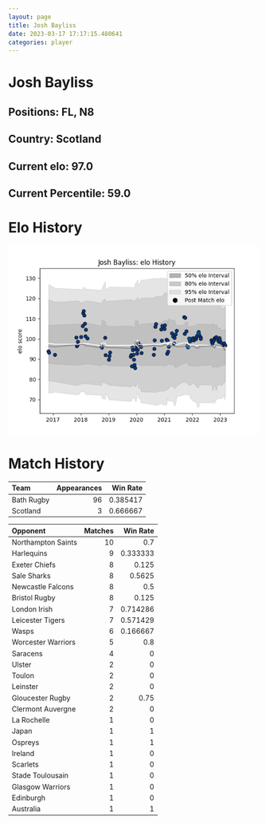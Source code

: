 ```yaml
---  
layout: page  
title: Josh Bayliss  
date: 2023-03-17 17:17:15.480641  
categories: player  
---
```

# Josh Bayliss

## Positions: FL, N8

## Country: Scotland

## Current elo: 97.0

## Current Percentile: 59.0

# Elo History


![elo history](history_JoshBayliss.png)
# Match History


| Team       |   Appearances |   Win Rate |
|:-----------|--------------:|-----------:|
| Bath Rugby |            96 |   0.385417 |
| Scotland   |             3 |   0.666667 |

| Opponent           |   Matches |   Win Rate |
|:-------------------|----------:|-----------:|
| Northampton Saints |        10 |   0.7      |
| Harlequins         |         9 |   0.333333 |
| Exeter Chiefs      |         8 |   0.125    |
| Sale Sharks        |         8 |   0.5625   |
| Newcastle Falcons  |         8 |   0.5      |
| Bristol Rugby      |         8 |   0.125    |
| London Irish       |         7 |   0.714286 |
| Leicester Tigers   |         7 |   0.571429 |
| Wasps              |         6 |   0.166667 |
| Worcester Warriors |         5 |   0.8      |
| Saracens           |         4 |   0        |
| Ulster             |         2 |   0        |
| Toulon             |         2 |   0        |
| Leinster           |         2 |   0        |
| Gloucester Rugby   |         2 |   0.75     |
| Clermont Auvergne  |         2 |   0        |
| La Rochelle        |         1 |   0        |
| Japan              |         1 |   1        |
| Ospreys            |         1 |   1        |
| Ireland            |         1 |   0        |
| Scarlets           |         1 |   0        |
| Stade Toulousain   |         1 |   0        |
| Glasgow Warriors   |         1 |   0        |
| Edinburgh          |         1 |   0        |
| Australia          |         1 |   1        |